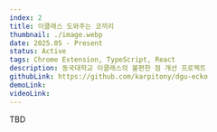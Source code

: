 ```yaml
---
index: 2
title: 이클래스 도와주는 코끼리
thumbnail: ./image.webp
date: 2025.05 - Present
status: Active
tags: Chrome Extension, TypeScript, React
description: 동국대학교 이클래스의 불편한 점 개선 프로젝트
githubLink: https://github.com/karpitony/dgu-ecko
demoLink:
videoLink:
---
```


TBD
